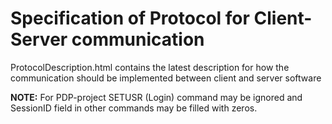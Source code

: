 # Specification of Protocol for Client-Server communication

ProtocolDescription.html contains the latest description for how the communication should be implemented between client and server software

**NOTE:** For PDP-project SETUSR (Login) command may be ignored and SessionID field in other commands may be filled with zeros. 